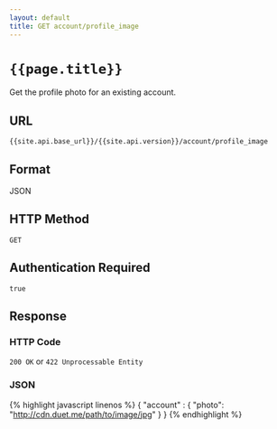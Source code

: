 ```yaml
---
layout: default
title: GET account/profile_image
---
```

# `{{page.title}}`

Get the profile photo for an existing account.

## URL

`{{site.api.base_url}}/{{site.api.version}}/account/profile_image`

## Format

JSON

## HTTP Method

`GET`

## Authentication Required

`true`
## Response

### HTTP Code

`200 OK` or `422 Unprocessable Entity`

### JSON

{% highlight javascript linenos %}
{
    "account" : {
      "photo": "http://cdn.duet.me/path/to/image/jpg"
    }
}
{% endhighlight %}